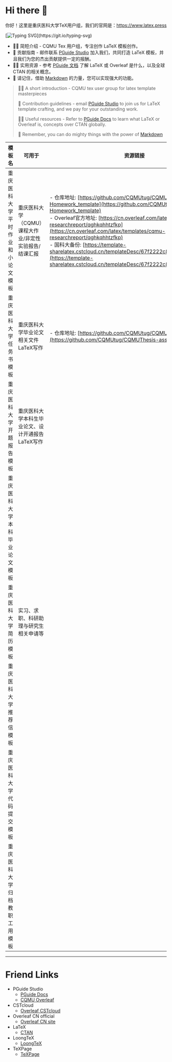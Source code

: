 # Hi there 👋

你好！这里是重庆医科大学TeX用户组，我们的官网是：https://www.latex.press

[![Typing SVG](https://readme-typing-svg.demolab.com?font=Fira+Code&pause=1000&width=900&lines=Every+time+I+read+a+LaTeX+document%2C+I+think%2C+wow.+this+must+be+correct!)](https://git.io/typing-svg)

- 🙋‍♀️ 简短介绍 - CQMU Tex 用户组，专注创作 LaTeX 模板创作。
- 🌈 贡献指南 - 邮件联系 [PGuide Studio](mailto:pguide-studio@outlook.com) 加入我们，共同打造 LaTeX 模板，并且我们为您的杰出贡献提供一定的报酬。
- 👩‍💻 实用资源 - 参考 [PGuide 文档](https://docs.pguide.studio/) 了解 LaTeX 或 Overleaf 是什么，以及全球 CTAN 的相关概念。
- 🧙 请记住，借助 [Markdown](https://docs.github.com/github/writing-on-github/getting-started-with-writing-and-formatting-on-github/basic-writing-and-formatting-syntax) 的力量，您可以实现强大的功能。

> 🙋‍♀️ A short introduction - CQMU tex user group for latex template masterpieces
>
> 🌈 Contribution guidelines - email [PGuide Studio](mailto:pguide-studio@outlook.com) to join us for LaTeX template crafting, and we pay for your outstanding work.
>
> 👩‍💻 Useful resources - Refer to [PGuide Docs](https://docs.pguide.studio/) to learn what LaTeX or Overleaf is, concepts over CTAN globally.
>
> 🧙 Remember, you can do mighty things with the power of [Markdown](https://docs.github.com/github/writing-on-github/getting-started-with-writing-and-formatting-on-github/basic-writing-and-formatting-syntax)

| 模板名                           | 可用于                                                 | 资源链接                                                     | 备注         |
| -------------------------------- | ------------------------------------------------------ | ------------------------------------------------------------ | ------------ |
| 重庆医科大学平时作业和小论文模板 | 重庆医科大学（CQMU）课程大作业/非定性实验报告/结课汇报 | - 仓库地址: [https://github.com/CQMUtug/CQMU_Exp-Homework_template](https://github.com/CQMUtug/CQMU_Exp-Homework_template) <br>- Overleaf官方地址: [https://cn.overleaf.com/latex/templates/cqmu-researchreport/qghkqhhtzfkp](https://cn.overleaf.com/latex/templates/cqmu-researchreport/qghkqhhtzfkp) <br>- 国科大备份: [https://template-sharelatex.cstcloud.cn/templateDesc/67f2222c8934e1518a650c5d](https://template-sharelatex.cstcloud.cn/templateDesc/67f2222c8934e1518a650c5d) | 部分课程可用 |
| 重庆医科大学任务书模板           | 重庆医科大学毕业论文相关文件LaTeX写作                  | - 仓库地址: [https://github.com/CQMUtug/CQMUThesis-assignment](https://github.com/CQMUtug/CQMUThesis-assignment) | 任务书模板   |
| 重庆医科大学开题报告模板         | 重庆医科大学本科生毕业论文、设计开通报告LaTeX写作      |                                                              |              |
| 重庆医科大学本科毕业论文模板     |                                                        |                                                              |              |
| 重庆医科大学简历模板             | 实习、求职、科研助理与研究生相关申请等                 |                                                              |              |
| 重庆医科大学推荐信模板           |                                                        |                                                              |              |
| 重庆医科大学代码提交模板         |                                                        |                                                              |              |
| 重庆医科大学归档教职工用模板     |                                                        |                                                              |              |


---


# Friend Links

- PGuide Studio
  - [PGuide Docs](https://docs.pguide.studio/public-service/overleaf/)
  - [CQMU Overleaf](http://latex.cqmu.edu.cn/)
- CSTcloud
  - [Overleaf CSTcloud](https://sharelatex.cstcloud.cn/)
- Overleaf CN official
  - [Overleaf CN site](https://cn.overleaf.com/)
- LaTeX
  - [CTAN](https://ctan.org/)
- LoongTeX
  - [LoongTeX](https://app.loogtex.com)
- TeXPage
  - [TeXPage](https://texpage.com)
